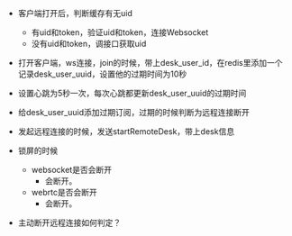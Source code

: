 - 客户端打开后，判断缓存有无uid

  - 有uid和token，验证uid和token，连接Websocket
  - 没有uid和token，调接口获取uid

- 打开客户端，ws连接，join的时候，带上desk_user_id，在redis里添加一个记录desk_user_uuid，设置他的过期时间为10秒
- 设置心跳为5秒一次，每次心跳都更新desk_user_uuid的过期时间
- 给desk_user_uuid添加过期订阅，过期的时候判断为远程连接断开
- 发起远程连接的时候，发送startRemoteDesk，带上desk信息

- 锁屏的时候

  - websocket是否会断开
    - 会断开。
  - webrtc是否会断开
    - 会断开。

- 主动断开远程连接如何判定？
